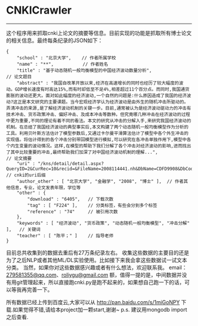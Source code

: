 # CNKICrawler

---

这个程序用来抓取cnki上论文的摘要等信息。目前实现的功能是抓取所有博士论文的相关信息。最终每条纪录的JSON如下：
```
{
    "school" : "北京大学",    // 作者所属学校
    "name" : "**",           // 作者姓名
    "title" : "基于动态随机一般均衡模型的中国经济波动数量分析",                        // 论文题目
    "abstract" : "我国自改革开放以来,经济在高速增长的同时也经历了较大幅度的波动。GDP增长速度有时高达15%,而有时却低至不足4%,相差超过11个百分点。而同时,我国通货膨胀的波动还更大。面对如此幅度的经济波动,一个自然的问题是:什么原因造成了我国的经济波动?这正是本文研究的主要课题。当今宏观经济学认为经济波动是由外生的随机冲击所驱动的。弄清冲击的来源,是了解经济波动机制的关键一步。目前,通常被认为是经济波动驱动力的冲击有技术冲击、货币政策冲击、偏好冲击、及成本冲击等数种。但究竟哪几种冲击在经济波动的过程中更为重要,不同的理论有着不同的看法。本文的研究从冲击的分解入手,来研究我国经济波动的机制。在总结了我国经济波动的典型事实后,本文构建了两个动态随机一般均衡模型作为分析的工具。利用贝叶斯方法估计了模型参数后,又通过卡尔曼平滑算法估计了模型中各个外生冲击的实现值。将估计得到的各个冲击分别带回模型进行模拟,可以研究在各冲击单独作用下,模型中各个内生变量的波动情况。这样,在模型的帮助下我们分解了各个冲击对经济波动的影响,进而找出了其中比较重要的冲击,最终帮助我们加深了对中国经济波动机制的理解...",                   // 论文摘要
    "uri" : "/kns/detail/detail.aspx?QueryID=2&CurRec=10&recid=&FileName=2008114441.nh&DbName=CDFD9908&DbCode=CDFD&pr=",     // cnki的uri后缀
    "author_other" : [ "北京大学", "金融学", "2008", "博士" ],  // 作者其他信息，专业，论文发表年限，学位等
    "other" : { 
        "download" : "6405",   // 下载次数
        "tag" : [ "F224" ],    // 分类标签，有些会分到多个标签
        "reference" : "74"     // 被引用次数
    }, 
    "keywords" : [ "经济波动", "货币政策", "动态随机一般均衡模型", "冲击分解" ],   // 关键词
    "teacher" : [ "陈平；" ]    // 指导老师
}
```
目前总共收集到的数据去重后有27万条纪录左右。
收集这些数据的主要目的还是为了之后NLP或者其他ML/DL实验使用。比如接下来我会拿这些数据试一试文本分类。
当然，如果你对这些数据感兴趣或者有什么想法，欢迎联系我。
email：279581355@qq.com、roliygu@gmail.com
额，值得一提的是，中间数据并没有用git管理起来，所以直接跑cnki.py是跑不起来的，如果想自己跑一下的话，可以等我再完善一下。

所有数据已经上传到百度云,大家可以从 http://pan.baidu.com/s/1miGoNPY 下载.如果觉得不错,请给本project加一颗start,谢谢~
p.s. 建议用mongodb import之后查看.